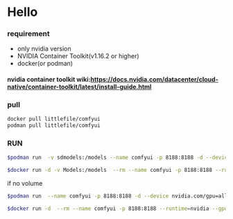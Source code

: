 # Hello

### requirement
* only nvidia version
* NVIDIA Container Toolkit(v1.16.2 or higher)
* docker(or podman) 


#### nvidia container toolkit wiki:https://docs.nvidia.com/datacenter/cloud-native/container-toolkit/latest/install-guide.html

### pull
```sh
docker pull littlefile/comfyui
podman pull littlefile/comfyui
```
### RUN

```sh
$podman run  -v sdmodels:/models --name comfyui -p 8188:8188 -d --device nvidia.com/gpu=all --rm --security-opt=label=disable comfyui:latest
```

```sh
$docker run -d -v Models:/models  --rm --name comfyui -p 8188:8188 --runtime=nvidia --gpus all comfyui:latest
```


if no volume
```sh
$podman run  --name comfyui -p 8188:8188 -d --device nvidia.com/gpu=all --rm --security-opt=label=disable comfyui:latest 
```

```sh
$docker run -d  --rm --name comfyui -p 8188:8188 --runtime=nvidia --gpus all comfyui:latest
```
